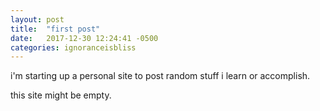 ```yaml
---
layout: post
title:  "first post"
date:   2017-12-30 12:24:41 -0500
categories: ignoranceisbliss
---
```

i'm starting up a personal site to post random stuff i learn or accomplish.

this site might be empty.
